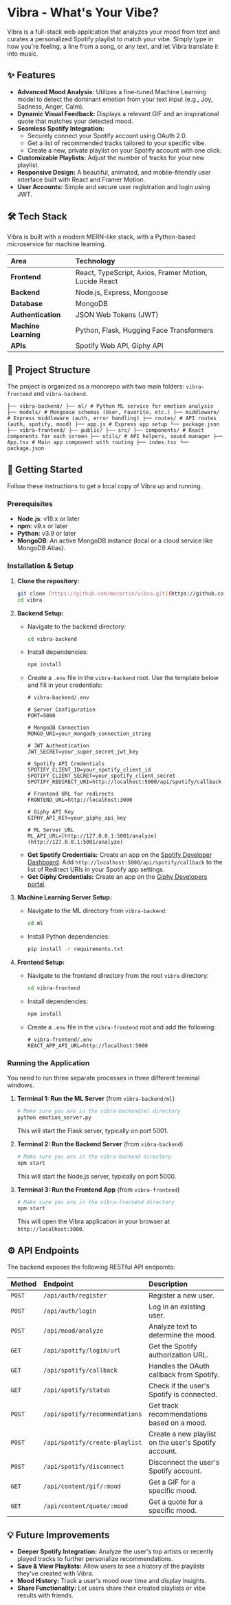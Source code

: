 # Vibra - What's Your Vibe?

Vibra is a full-stack web application that analyzes your mood from text and curates a personalized Spotify playlist to match your vibe. Simply type in how you're feeling, a line from a song, or any text, and let Vibra translate it into music.

## ✨ Features

* **Advanced Mood Analysis:** Utilizes a fine-tuned Machine Learning model to detect the dominant emotion from your text input (e.g., Joy, Sadness, Anger, Calm).
* **Dynamic Visual Feedback:** Displays a relevant GIF and an inspirational quote that matches your detected mood.
* **Seamless Spotify Integration:**
    * Securely connect your Spotify account using OAuth 2.0.
    * Get a list of recommended tracks tailored to your specific vibe.
    * Create a new, private playlist on your Spotify account with one click.
* **Customizable Playlists:** Adjust the number of tracks for your new playlist.
* **Responsive Design:** A beautiful, animated, and mobile-friendly user interface built with React and Framer Motion.
* **User Accounts:** Simple and secure user registration and login using JWT.

## 🛠 Tech Stack

Vibra is built with a modern MERN-like stack, with a Python-based microservice for machine learning.

| Area               | Technology                                             |
| :----------------- | :----------------------------------------------------- |
| **Frontend** | React, TypeScript, Axios, Framer Motion, Lucide React  |
| **Backend** | Node.js, Express, Mongoose                             |
| **Database** | MongoDB                                                |
| **Authentication** | JSON Web Tokens (JWT)                                  |
| **Machine Learning**| Python, Flask, Hugging Face Transformers               |
| **APIs** | Spotify Web API, Giphy API                             |

## 📂 Project Structure

The project is organized as a monorepo with two main folders: `vibra-frontend` and `vibra-backend`.

`├── vibra-backend/ ├── ml/ # Python ML service for emotion analysis ├── models/ # Mongoose schemas (User, Favorite, etc.) ├── middleware/ # Express middleware (auth, error handling) ├── routes/ # API routes (auth, spotify, mood) ├── app.js # Express app setup └── package.json ├── vibra-frontend/ ├── public/ ├── src/ ├── components/ # React components for each screen ├── utils/ # API helpers, sound manager ├── App.tsx # Main app component with routing ├── index.tsx └── package.json`


## 🚀 Getting Started

Follow these instructions to get a local copy of Vibra up and running.

### Prerequisites

* **Node.js**: v18.x or later
* **npm**: v9.x or later
* **Python**: v3.9 or later
* **MongoDB**: An active MongoDB instance (local or a cloud service like MongoDB Atlas).

### Installation & Setup

1.  **Clone the repository:**

    ```bash
    git clone [https://github.com/mecartin/vibra.git](https://github.com/mecartin/vibra.git)
    cd vibra
    ```

2.  **Backend Setup:**
    * Navigate to the backend directory:
        ```bash
        cd vibra-backend
        ```
    * Install dependencies:
        ```bash
        npm install
        ```
    * Create a `.env` file in the `vibra-backend` root. Use the template below and fill in your credentials:
        ```env
        # vibra-backend/.env

        # Server Configuration
        PORT=5000

        # MongoDB Connection
        MONGO_URI=your_mongodb_connection_string

        # JWT Authentication
        JWT_SECRET=your_super_secret_jwt_key

        # Spotify API Credentials
        SPOTIFY_CLIENT_ID=your_spotify_client_id
        SPOTIFY_CLIENT_SECRET=your_spotify_client_secret
        SPOTIFY_REDIRECT_URI=http://localhost:5000/api/spotify/callback

        # Frontend URL for redirects
        FRONTEND_URL=http://localhost:3000

        # Giphy API Key
        GIPHY_API_KEY=your_giphy_api_key

        # ML Server URL
        ML_API_URL=[http://127.0.0.1:5001/analyze](http://127.0.0.1:5001/analyze)
        ```
    * **Get Spotify Credentials:** Create an app on the [Spotify Developer Dashboard](https://developer.spotify.com/dashboard/). Add `http://localhost:5000/api/spotify/callback` to the list of Redirect URIs in your Spotify app settings.
    * **Get Giphy Credentials:** Create an app on the [Giphy Developers portal](https://developers.giphy.com/).

3.  **Machine Learning Server Setup:**
    * Navigate to the ML directory from `vibra-backend`:
        ```bash
        cd ml
        ```
    * Install Python dependencies:
        ```bash
        pip install -r requirements.txt
        ```

4.  **Frontend Setup:**
    * Navigate to the frontend directory from the root `vibra` directory:
        ```bash
        cd vibra-frontend
        ```
    * Install dependencies:
        ```bash
        npm install
        ```
    * Create a `.env` file in the `vibra-frontend` root and add the following:
        ```env
        # vibra-frontend/.env
        REACT_APP_API_URL=http://localhost:5000
        ```

### Running the Application

You need to run three separate processes in three different terminal windows.

1.  **Terminal 1: Run the ML Server** (from `vibra-backend/ml`)
    ```bash
    # Make sure you are in the vibra-backend/ml directory
    python emotion_server.py
    ```
    This will start the Flask server, typically on port 5001.

2.  **Terminal 2: Run the Backend Server** (from `vibra-backend`)
    ```bash
    # Make sure you are in the vibra-backend directory
    npm start
    ```
    This will start the Node.js server, typically on port 5000.

3.  **Terminal 3: Run the Frontend App** (from `vibra-frontend`)
    ```bash
    # Make sure you are in the vibra-frontend directory
    npm start
    ```
    This will open the Vibra application in your browser at `http://localhost:3000`.

## ⚙️ API Endpoints

The backend exposes the following RESTful API endpoints:

| Method | Endpoint                             | Description                                            |
| :----- | :----------------------------------- | :----------------------------------------------------- |
| `POST` | `/api/auth/register`                 | Register a new user.                                   |
| `POST` | `/api/auth/login`                    | Log in an existing user.                               |
| `POST` | `/api/mood/analyze`                  | Analyze text to determine the mood.                    |
| `GET`  | `/api/spotify/login/url`             | Get the Spotify authorization URL.                     |
| `GET`  | `/api/spotify/callback`              | Handles the OAuth callback from Spotify.               |
| `GET`  | `/api/spotify/status`                | Check if the user's Spotify is connected.              |
| `POST` | `/api/spotify/recommendations`       | Get track recommendations based on a mood.             |
| `POST` | `/api/spotify/create-playlist`       | Create a new playlist on the user's Spotify account.   |
| `POST` | `/api/spotify/disconnect`            | Disconnect the user's Spotify account.                 |
| `GET`  | `/api/content/gif/:mood`             | Get a GIF for a specific mood.                         |
| `GET`  | `/api/content/quote/:mood`           | Get a quote for a specific mood.                       |

## 💡 Future Improvements

* **Deeper Spotify Integration:** Analyze the user's top artists or recently played tracks to further personalize recommendations.
* **Save & View Playlists:** Allow users to see a history of the playlists they've created with Vibra.
* **Mood History:** Track a user's mood over time and display insights.
* **Share Functionality:** Let users share their created playlists or vibe results with friends.
